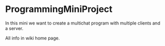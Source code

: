 # ProgrammingMiniProject
In this mini we want to create a multichat program with multiple clients and a server.

All info in wiki home page.
